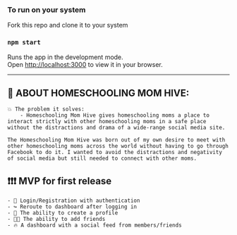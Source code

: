 ### To run on your system
Fork this repo and clone it to your system
### `npm start`

Runs the app in the development mode.\
Open [http://localhost:3000](http://localhost:3000) to view it in your browser.

---
## 🍎 ABOUT HOMESCHOOLING MOM HIVE: 
    
    💥 The problem it solves: 
        - Homeschooling Mom Hive gives homeschooling moms a place to interact strictly with other homeschooling moms in a safe place without the distractions and drama of a wide-range social media site. 

    The Homeschooling Mom Hive was born out of my own desire to meet with other homeschooling moms across the world without having to go through Facebook to do it. I wanted to avoid the distractions and negativity of social media but still needed to connect with other moms. 

## ❗❗❗ MVP for first release

    - 🔐 Login/Registration with authentication
    - ↪️ Reroute to dashboard after logging in
    - 👩 The ability to create a profile
    - 👩👩 The ability to add friends
    - 🔥 A dashboard with a social feed from members/friends
        
    


